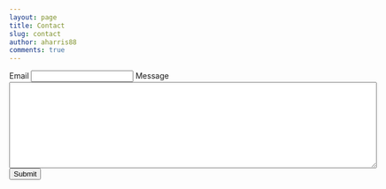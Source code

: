 ```yaml
---
layout: page
title: Contact
slug: contact
author: aharris88
comments: true
---
```


<form method="POST" action="http://formspree.io/aharris88@gmail.com">
	<label for="email">Email</label>
	<input name="email" type="email" />
	<label for="message">Message</label>
	<textarea cols="80" rows="10" name="message"></textarea>
	<button type="submit">Submit</button>
</form>
